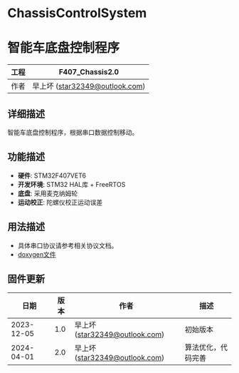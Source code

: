 # ChassisControlSystem
# 智能车底盘控制程序

| 工程                     | F407_Chassis2.0                    |
|--------------------------|-------------------------------------|
| 作者                     | 早上坏 (star32349@outlook.com)     |

## 详细描述
智能车底盘控制程序，根据串口数据控制移动。

## 功能描述
- **硬件**: STM32F407VET6
- **开发环境**: STM32 HAL库 + FreeRTOS
- **底盘**: 采用麦克纳姆轮
- **运动校正**: 陀螺仪校正运动误差

## 用法描述
- 具体串口协议请参考相关协议文档。
- [doxygen文件](app/html/index.html)

## 固件更新

| 日期        | 版本 | 作者                             | 描述                   |
|-------------|------|----------------------------------|------------------------|
| 2023-12-05  | 1.0  | 早上坏 (star32349@outlook.com)  | 初始版本               |
| 2024-04-01  | 2.0  | 早上坏 (star32349@outlook.com)  | 算法优化，代码完善     |

